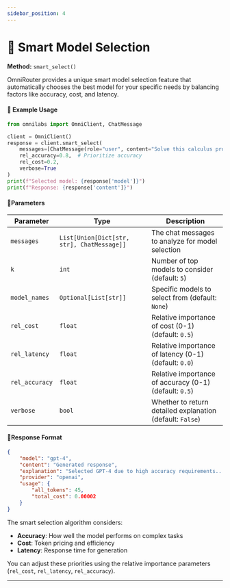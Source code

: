```yaml
---
sidebar_position: 4
---
```

# 🎯 Smart Model Selection
**Method:** `smart_select()`

OmniRouter provides a unique smart model selection feature that automatically chooses the best model for your specific needs by balancing factors like accuracy, cost, and latency.

#### 📝 Example Usage
```python
from omnilabs import OmniClient, ChatMessage

client = OmniClient()
response = client.smart_select(
    messages=[ChatMessage(role="user", content="Solve this calculus problem: ∫x²dx")],
    rel_accuracy=0.8,  # Prioritize accuracy
    rel_cost=0.2,
    verbose=True
)
print(f"Selected model: {response['model']}")
print(f"Response: {response['content']}")
```

#### 🔹Parameters
| Parameter | Type | Description |
|-----------|------|-------------|
| `messages` | `List[Union[Dict[str, str], ChatMessage]]` | The chat messages to analyze for model selection |
| `k` | `int` | Number of top models to consider (default: `5`) |
| `model_names` | `Optional[List[str]]` | Specific models to select from (default: `None`) |
| `rel_cost` | `float` | Relative importance of cost (0-1) (default: `0.5`) |
| `rel_latency` | `float` | Relative importance of latency (0-1) (default: `0.0`) |
| `rel_accuracy` | `float` | Relative importance of accuracy (0-1) (default: `0.5`) |
| `verbose` | `bool` | Whether to return detailed explanation (default: `False`) |

#### 🔹Response Format
```json
{
    "model": "gpt-4",
    "content": "Generated response",
    "explanation": "Selected GPT-4 due to high accuracy requirements...",
    "provider": "openai",
    "usage": {
        "all_tokens": 45,
        "total_cost": 0.00002
    }
}
```

The smart selection algorithm considers:
- **Accuracy**: How well the model performs on complex tasks
- **Cost**: Token pricing and efficiency
- **Latency**: Response time for generation

You can adjust these priorities using the relative importance parameters (`rel_cost`, `rel_latency`, `rel_accuracy`).

--- 